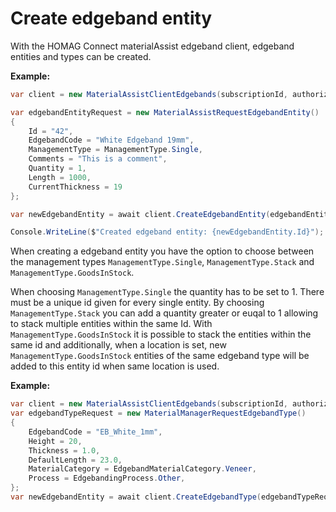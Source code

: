 # Create edgeband entity

With the HOMAG Connect materialAssist edgeband client, edgeband entities and types can be created. 

<strong>Example:</strong>

```csharp
var client = new MaterialAssistClientEdgebands(subscriptionId, authorizationKey);

var edgebandEntityRequest = new MaterialAssistRequestEdgebandEntity()
{
    Id = "42",
    EdgebandCode = "White Edgeband 19mm",
    ManagementType = ManagementType.Single,
    Comments = "This is a comment",
    Quantity = 1,
    Length = 1000,
    CurrentThickness = 19
};

var newEdgebandEntity = await client.CreateEdgebandEntity(edgebandEntityRequest);

Console.WriteLine($"Created edgeband entity: {newEdgebandEntity.Id}");
```
When creating a edgeband entity you have the option to choose between the management types `ManagementType.Single`, `ManagementType.Stack` and `ManagementType.GoodsInStock`. 

When choosing `ManagementType.Single` the quantity has to be set to 1. There must be a unique id given for every single entity. 
By choosing `ManagementType.Stack` you can add a quantity greater or euqal to 1 allowing to stack multiple entities within the same Id.
With `ManagementType.GoodsInStock` it is possible to stack the entities within the same id and additionally, when a location is set, new `ManagementType.GoodsInStock` entities of the same edgeband type will be added to this entity id when same location is used.


<strong>Example:</strong>

```csharp
var client = new MaterialAssistClientEdgebands(subscriptionId, authorizationKey);
var edgebandTypeRequest = new MaterialManagerRequestEdgebandType() 
{
    EdgebandCode = "EB_White_1mm",
    Height = 20,
    Thickness = 1.0,
    DefaultLength = 23.0,
    MaterialCategory = EdgebandMaterialCategory.Veneer,
    Process = EdgebandingProcess.Other,
};
var newEdgebandEntity = await client.CreateEdgebandType(edgebandTypeRequest); 
```
